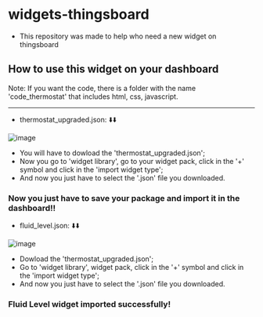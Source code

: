 # widgets-thingsboard
 
* This repository was made to help who need a new widget on thingsboard

## How to use this widget on your dashboard 

Note: If you want the code, there is a folder with the name 'code_thermostat' that includes html, css, javascript.
<hr>

- thermostat_upgraded.json: :arrow_down::arrow_down:

![image](https://github.com/nicolas-davila/widgets-thingsboard/assets/123404361/2551257a-42c5-498b-b5e3-7e9bb08f5880)

- You will have to dowload the 'thermostat_upgraded.json';
- Now you go to 'widget library', go to your widget pack, click in the '+' symbol and click in the 'import widget type';
- And now you just have to select the '.json' file you downloaded.

### Now you just have to save your package and import it in the dashboard!!

- fluid_level.json: :arrow_down::arrow_down:

![image](https://github.com/nicolas-davila/widgets-thingsboard/assets/123404361/d4770904-ab25-4a5b-8e24-5156b2951189)

- Dowload the 'thermostat_upgraded.json';
- Go to 'widget library', widget pack, click in the '+' symbol and click in the 'import widget type';
- And now you just have to select the '.json' file you downloaded.

### Fluid Level widget imported successfully!
